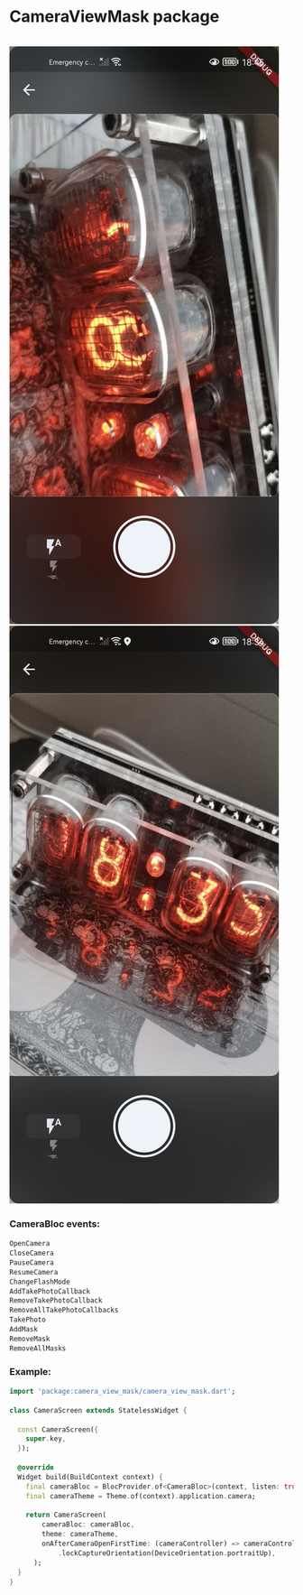 # CameraViewMask package


<br>![flutter_widget_screenshot](/preview/0.jpg "Flutter widget example preview") ![flutter_widget_screenshot](/preview/1.jpg "Flutter widget example preview")

### CameraBloc events:

```dart
OpenCamera
CloseCamera
PauseCamera
ResumeCamera
ChangeFlashMode
AddTakePhotoCallback
RemoveTakePhotoCallback
RemoveAllTakePhotoCallbacks
TakePhoto
AddMask
RemoveMask
RemoveAllMasks
```

### Example:
```dart
import 'package:camera_view_mask/camera_view_mask.dart';

class CameraScreen extends StatelessWidget {

  const CameraScreen({
    super.key,
  });

  @override
  Widget build(BuildContext context) {
    final cameraBloc = BlocProvider.of<CameraBloc>(context, listen: true);
    final cameraTheme = Theme.of(context).application.camera;

    return CameraScreen(
        cameraBloc: cameraBloc,
        theme: cameraTheme,
        onAfterCameraOpenFirstTime: (cameraController) => cameraController
            .lockCaptureOrientation(DeviceOrientation.portraitUp),
      );
  }
}
```
